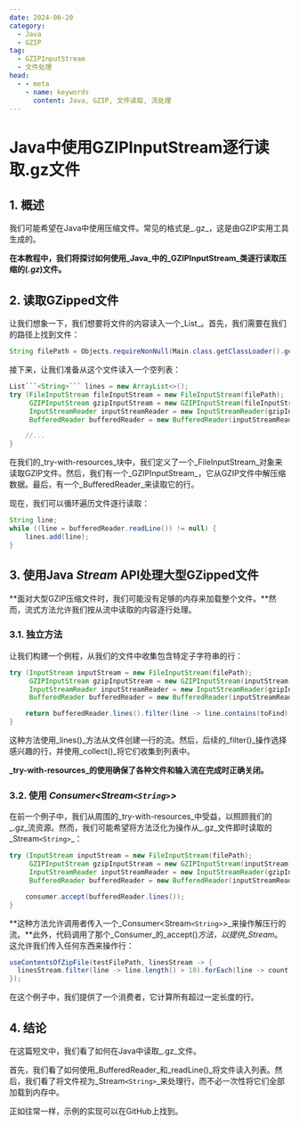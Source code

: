 ```yaml
---
date: 2024-06-20
category:
  - Java
  - GZIP
tag:
  - GZIPInputStream
  - 文件处理
head:
  - - meta
    - name: keywords
      content: Java, GZIP, 文件读取, 流处理
---
```


# Java中使用GZIPInputStream逐行读取.gz文件

## 1. 概述

我们可能希望在Java中使用压缩文件。常见的格式是_.gz_，这是由GZIP实用工具生成的。

**在本教程中，我们将探讨如何使用_Java_中的_GZIPInputStream_类逐行读取压缩的(_.gz_)文件。**

## 2. 读取GZipped文件

让我们想象一下，我们想要将文件的内容读入一个_List_。首先，我们需要在我们的路径上找到文件：

```java
String filePath = Objects.requireNonNull(Main.class.getClassLoader().getResource("myFile.gz")).getFile();
```

接下来，让我们准备从这个文件读入一个空列表：

```java
List```<String>``` lines = new ArrayList<>();
try (FileInputStream fileInputStream = new FileInputStream(filePath);
     GZIPInputStream gzipInputStream = new GZIPInputStream(fileInputStream);
     InputStreamReader inputStreamReader = new InputStreamReader(gzipInputStream);
     BufferedReader bufferedReader = new BufferedReader(inputStreamReader)) {

    //...
}
```

在我们的_try-with-resources_块中，我们定义了一个_FileInputStream_对象来读取GZIP文件。然后，我们有一个_GZIPInputStream_，它从GZIP文件中解压缩数据。最后，有一个_BufferedReader_来读取它的行。

现在，我们可以循环遍历文件逐行读取：

```java
String line;
while ((line = bufferedReader.readLine()) != null) {
    lines.add(line);
}
```

## 3. 使用Java _Stream_ API处理大型GZipped文件

**面对大型GZIP压缩文件时，我们可能没有足够的内存来加载整个文件。**然而，流式方法允许我们按从流中读取的内容逐行处理。

### 3.1. 独立方法

让我们构建一个例程，从我们的文件中收集包含特定子字符串的行：

```java
try (InputStream inputStream = new FileInputStream(filePath);
     GZIPInputStream gzipInputStream = new GZIPInputStream(inputStream);
     InputStreamReader inputStreamReader = new InputStreamReader(gzipInputStream);
     BufferedReader bufferedReader = new BufferedReader(inputStreamReader)) {

    return bufferedReader.lines().filter(line -> line.contains(toFind)).collect(toList());
}
```

这种方法使用_lines()_方法从文件创建一行的流。然后，后续的_filter()_操作选择感兴趣的行，并使用_collect()_将它们收集到列表中。

**_try-with-resources_的使用确保了各种文件和输入流在完成时正确关闭。**

### 3.2. 使用 _Consumer<Stream```<String>```>_

在前一个例子中，我们从周围的_try-with-resources_中受益，以照顾我们的_.gz_流资源。然而，我们可能希望将方法泛化为操作从_.gz_文件即时读取的_Stream```<String>```_：

```java
try (InputStream inputStream = new FileInputStream(filePath);
     GZIPInputStream gzipInputStream = new GZIPInputStream(inputStream);
     InputStreamReader inputStreamReader = new InputStreamReader(gzipInputStream);
     BufferedReader bufferedReader = new BufferedReader(inputStreamReader)) {

    consumer.accept(bufferedReader.lines());
}
```

**这种方法允许调用者传入一个_Consumer<Stream```<String>```>_来操作解压行的流。**此外，代码调用了那个_Consumer_的_accept()_方法，以提供_Stream_。这允许我们传入任何东西来操作行：

```java
useContentsOfZipFile(testFilePath, linesStream -> {
  linesStream.filter(line -> line.length() > 10).forEach(line -> count.incrementAndGet());
});
```

在这个例子中，我们提供了一个消费者，它计算所有超过一定长度的行。

## 4. 结论

在这篇短文中，我们看了如何在Java中读取_.gz_文件。

首先，我们看了如何使用_BufferedReader_和_readLine()_将文件读入列表。然后，我们看了将文件视为_Stream```<String>```_来处理行，而不必一次性将它们全部加载到内存中。

正如往常一样，示例的实现可以在GitHub上找到。